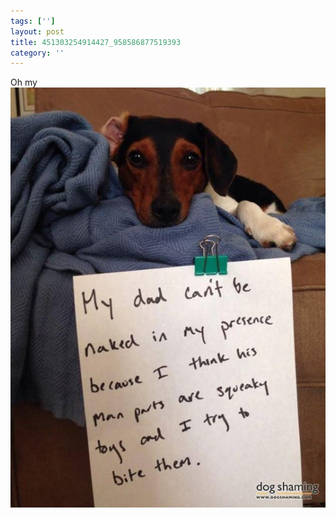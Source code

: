 ```yaml
---
tags: ['']
layout: post
title: 451303254914427_958586877519393
category: ''
---
```

Oh my
![451303254914427_958586877519393](/uploads/2015-5-22-451303254914427_958586877519393.jpg)
